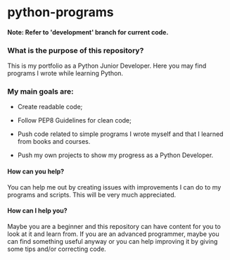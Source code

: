 # python-programs

#### Note: Refer to 'development' branch for current code. 

### What is the purpose of this repository?

This is my portfolio as a Python Junior Developer. Here you may find programs I wrote while learning Python. 

### My main goals are:


  * Create readable code;
  
  * Follow PEP8 Guidelines for clean code;
  
  * Push code related to simple programs I wrote myself and that I learned from books and courses. 
  
  * Push my own projects to show my progress as a Python Developer.

#### How can you help?

You can help me out by creating issues with improvements I can do to my programs and scripts. This will be very much appreciated. 

#### How can I help you?

Maybe you are a beginner and this repository can have content for you to look at it and learn from. If you are an advanced programmer, maybe you can find something useful anyway or you can help improving it by giving some tips and/or correcting code. 
